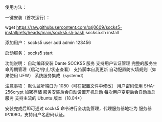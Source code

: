 使用方法：

一键安装（首次运行）：

wget https://raw.githubusercontent.com/xsj0609/socks5-install/refs/heads/main/socks5.sh;bash socks5.sh install

添加用户：
socks5 user add admin 123456

启动服务：
socks5 start

功能说明：
自动编译安装 Dante SOCKS5 服务
支持用户认证管理
完整的服务生命周期管理（启动/停止/状态查看）
支持脚本自我更新
自动配置防火墙规则（如果使用 UFW）
系统服务集成（systemd）

注意事项：
默认监听端口为 1080（可在配置文件中修改）
用户密码使用 SHA-256crypt 加密存储
服务安装后会自动设置开机启动
每次用户变更后会自动重启服务
支持主流的 Ubuntu 版本（18.04+）

安装完成后即可通过 socks5 命令进行全功能管理，代理服务器地址为 服务器IP:1080，支持用户名密码认证。
